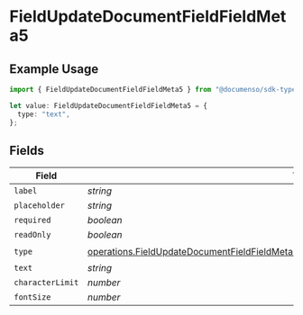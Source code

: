 # FieldUpdateDocumentFieldFieldMeta5

## Example Usage

```typescript
import { FieldUpdateDocumentFieldFieldMeta5 } from "@documenso/sdk-typescript/models/operations";

let value: FieldUpdateDocumentFieldFieldMeta5 = {
  type: "text",
};
```

## Fields

| Field                                                                                                                                                                                                  | Type                                                                                                                                                                                                   | Required                                                                                                                                                                                               | Description                                                                                                                                                                                            |
| ------------------------------------------------------------------------------------------------------------------------------------------------------------------------------------------------------ | ------------------------------------------------------------------------------------------------------------------------------------------------------------------------------------------------------ | ------------------------------------------------------------------------------------------------------------------------------------------------------------------------------------------------------ | ------------------------------------------------------------------------------------------------------------------------------------------------------------------------------------------------------ |
| `label`                                                                                                                                                                                                | *string*                                                                                                                                                                                               | :heavy_minus_sign:                                                                                                                                                                                     | N/A                                                                                                                                                                                                    |
| `placeholder`                                                                                                                                                                                          | *string*                                                                                                                                                                                               | :heavy_minus_sign:                                                                                                                                                                                     | N/A                                                                                                                                                                                                    |
| `required`                                                                                                                                                                                             | *boolean*                                                                                                                                                                                              | :heavy_minus_sign:                                                                                                                                                                                     | N/A                                                                                                                                                                                                    |
| `readOnly`                                                                                                                                                                                             | *boolean*                                                                                                                                                                                              | :heavy_minus_sign:                                                                                                                                                                                     | N/A                                                                                                                                                                                                    |
| `type`                                                                                                                                                                                                 | [operations.FieldUpdateDocumentFieldFieldMetaDocumentsFieldsResponse200ApplicationJSONType](../../models/operations/fieldupdatedocumentfieldfieldmetadocumentsfieldsresponse200applicationjsontype.md) | :heavy_check_mark:                                                                                                                                                                                     | N/A                                                                                                                                                                                                    |
| `text`                                                                                                                                                                                                 | *string*                                                                                                                                                                                               | :heavy_minus_sign:                                                                                                                                                                                     | N/A                                                                                                                                                                                                    |
| `characterLimit`                                                                                                                                                                                       | *number*                                                                                                                                                                                               | :heavy_minus_sign:                                                                                                                                                                                     | N/A                                                                                                                                                                                                    |
| `fontSize`                                                                                                                                                                                             | *number*                                                                                                                                                                                               | :heavy_minus_sign:                                                                                                                                                                                     | N/A                                                                                                                                                                                                    |